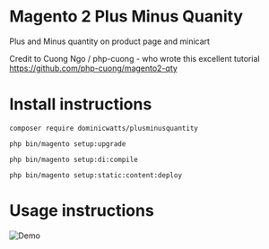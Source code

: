 # Magento 2 Plus Minus Quanity #

Plus and Minus quantity on product page and minicart

Credit to Cuong Ngo / php-cuong - who wrote this excellent tutorial https://github.com/php-cuong/magento2-qty

# Install instructions #

`composer require dominicwatts/plusminusquantity`

`php bin/magento setup:upgrade`

`php bin/magento setup:di:compile`

`php bin/magento setup:static:content:deploy`

# Usage instructions #

![Demo](https://i.snag.gy/YcZ6pN.jpg)
